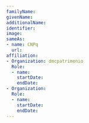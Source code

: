 ```yaml
---
familyName: 
givenName: 
additionalName: 
identifier: 
image: 
sameAs:
- name: CNPq
  url: 
affiliation:
- Organization: dmcpatrimonio
  Role:
  - name: 
    startDate: 
    endDate: 
- Organization: 
  Role:
  - name: 
    startDate: 
    endDate: 
---
```




